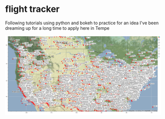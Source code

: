 # flight tracker

Following tutorials using python and bokeh to practice for an idea I've been dreaming up for a long time to apply here in Tempe


![Image](https://github.com/corrinerojas/flight_tracker/blob/master/us_flight_map_static.png)

